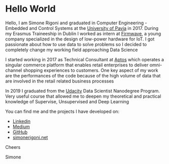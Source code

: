 # Hello World

Hello, I am Simone Rigoni and graduated in Computer Engineering - Embedded and Control Systems at the [University of Pavia](http://wcm-3.unipv.it/site/en/home.html) in 2017. During my Erasmus Traineeship in Dublin I worked as intern at [Firmwave](https://iot.taoglas.com/), a young company specialized in the design of low-power hardware for IoT. I got passionate about how to use data to solve problems so I decided to completely change my working field approaching Data Science

I started working in 2017 as Technical Consultant at [Aptos](https://www.aptos.com/) which operates a singular commerce platform that enables retail enterprises
to deliver omni-channel shopping experiences to customers. One key aspect of my work are the performances of the code because of the high volume of data that are involved in the retail related business processes

In 2019 I graduated from the [Udacity](https://www.udacity.com/) Data Scientist Nanodegree Program. Very useful course that allowed me to deepen my theoretical and practical knowledge of Supervise, Unsupervised and Deep Learning

You can find me and the projects I have developed on:
 - [Linkedin](www.linkedin.com/in/simone-rigoni-852b40101)
 - [Medium](www.medium.com/@simone.rigoni01)
 - [GitHub](https://github.com/simonerigoni)
 - [simonerigoni.net](www.simonerigoni.net)
 
Cheers

Simone

